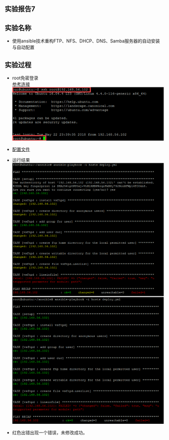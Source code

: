 ## 实验报告7
## 实验名称
- 使用ansible技术重构FTP、NFS、DHCP、DNS、Samba服务器的自动安装与自动配置

## 实验过程
- root免密登录  
[参考连接](https://blog.csdn.net/sinat_35820101/article/details/78393088)  
![](pic/1.png)

- [配置文件](ansible)

- 运行结果  
![](pic/2.png)
![](pic/3.png)

- 红色出错出现一个错误，未修改成功。
